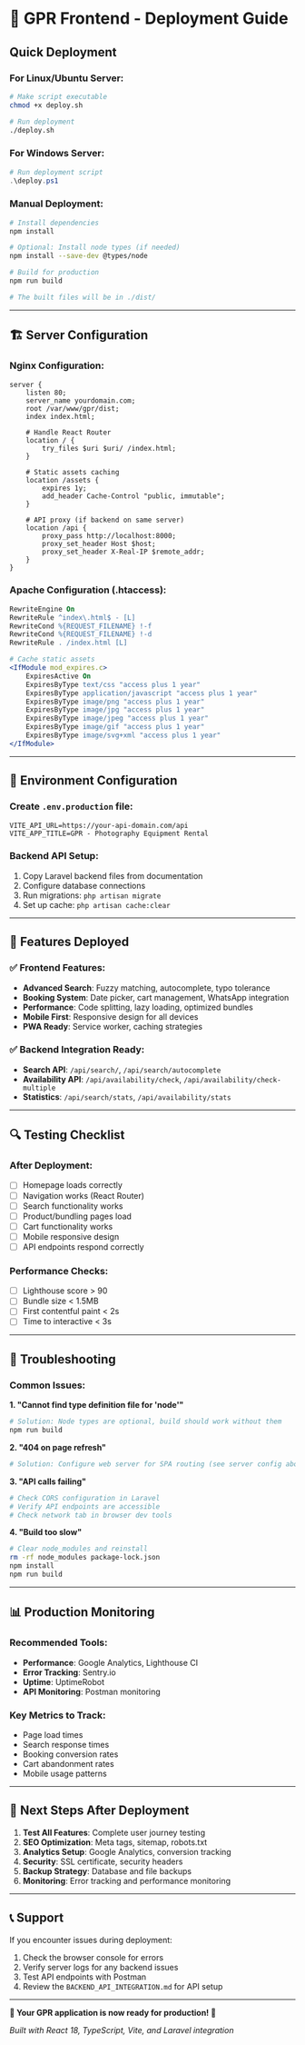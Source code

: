 # 🚀 GPR Frontend - Deployment Guide

## Quick Deployment

### For Linux/Ubuntu Server:
```bash
# Make script executable
chmod +x deploy.sh

# Run deployment
./deploy.sh
```

### For Windows Server:
```powershell
# Run deployment script
.\deploy.ps1
```

### Manual Deployment:
```bash
# Install dependencies
npm install

# Optional: Install node types (if needed)
npm install --save-dev @types/node

# Build for production
npm run build

# The built files will be in ./dist/
```

---

## 🏗️ Server Configuration

### Nginx Configuration:
```nginx
server {
    listen 80;
    server_name yourdomain.com;
    root /var/www/gpr/dist;
    index index.html;

    # Handle React Router
    location / {
        try_files $uri $uri/ /index.html;
    }

    # Static assets caching
    location /assets {
        expires 1y;
        add_header Cache-Control "public, immutable";
    }

    # API proxy (if backend on same server)
    location /api {
        proxy_pass http://localhost:8000;
        proxy_set_header Host $host;
        proxy_set_header X-Real-IP $remote_addr;
    }
}
```

### Apache Configuration (.htaccess):
```apache
RewriteEngine On
RewriteRule ^index\.html$ - [L]
RewriteCond %{REQUEST_FILENAME} !-f
RewriteCond %{REQUEST_FILENAME} !-d
RewriteRule . /index.html [L]

# Cache static assets
<IfModule mod_expires.c>
    ExpiresActive On
    ExpiresByType text/css "access plus 1 year"
    ExpiresByType application/javascript "access plus 1 year"
    ExpiresByType image/png "access plus 1 year"
    ExpiresByType image/jpg "access plus 1 year"
    ExpiresByType image/jpeg "access plus 1 year"
    ExpiresByType image/gif "access plus 1 year"
    ExpiresByType image/svg+xml "access plus 1 year"
</IfModule>
```

---

## 🔧 Environment Configuration

### Create `.env.production` file:
```env
VITE_API_URL=https://your-api-domain.com/api
VITE_APP_TITLE=GPR - Photography Equipment Rental
```

### Backend API Setup:
1. Copy Laravel backend files from documentation
2. Configure database connections
3. Run migrations: `php artisan migrate`
4. Set up cache: `php artisan cache:clear`

---

## 📱 Features Deployed

### ✅ Frontend Features:
- **Advanced Search**: Fuzzy matching, autocomplete, typo tolerance
- **Booking System**: Date picker, cart management, WhatsApp integration
- **Performance**: Code splitting, lazy loading, optimized bundles
- **Mobile First**: Responsive design for all devices
- **PWA Ready**: Service worker, caching strategies

### ✅ Backend Integration Ready:
- **Search API**: `/api/search/`, `/api/search/autocomplete`
- **Availability API**: `/api/availability/check`, `/api/availability/check-multiple`
- **Statistics**: `/api/search/stats`, `/api/availability/stats`

---

## 🔍 Testing Checklist

### After Deployment:
- [ ] Homepage loads correctly
- [ ] Navigation works (React Router)
- [ ] Search functionality works
- [ ] Product/bundling pages load
- [ ] Cart functionality works
- [ ] Mobile responsive design
- [ ] API endpoints respond correctly

### Performance Checks:
- [ ] Lighthouse score > 90
- [ ] Bundle size < 1.5MB
- [ ] First contentful paint < 2s
- [ ] Time to interactive < 3s

---

## 🚨 Troubleshooting

### Common Issues:

**1. "Cannot find type definition file for 'node'"**
```bash
# Solution: Node types are optional, build should work without them
npm run build
```

**2. "404 on page refresh"**
```bash
# Solution: Configure web server for SPA routing (see server config above)
```

**3. "API calls failing"**
```bash
# Check CORS configuration in Laravel
# Verify API endpoints are accessible
# Check network tab in browser dev tools
```

**4. "Build too slow"**
```bash
# Clear node_modules and reinstall
rm -rf node_modules package-lock.json
npm install
npm run build
```

---

## 📊 Production Monitoring

### Recommended Tools:
- **Performance**: Google Analytics, Lighthouse CI
- **Error Tracking**: Sentry.io
- **Uptime**: UptimeRobot
- **API Monitoring**: Postman monitoring

### Key Metrics to Track:
- Page load times
- Search response times
- Booking conversion rates
- Cart abandonment rates
- Mobile usage patterns

---

## 🎯 Next Steps After Deployment

1. **Test All Features**: Complete user journey testing
2. **SEO Optimization**: Meta tags, sitemap, robots.txt
3. **Analytics Setup**: Google Analytics, conversion tracking
4. **Security**: SSL certificate, security headers
5. **Backup Strategy**: Database and file backups
6. **Monitoring**: Error tracking and performance monitoring

---

## 📞 Support

If you encounter issues during deployment:

1. Check the browser console for errors
2. Verify server logs for any backend issues
3. Test API endpoints with Postman
4. Review the `BACKEND_API_INTEGRATION.md` for API setup

---

**🎉 Your GPR application is now ready for production! 🚀**

*Built with React 18, TypeScript, Vite, and Laravel integration*

